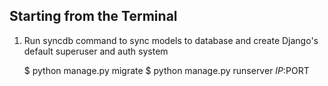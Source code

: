 ## Starting from the Terminal

1) Run syncdb command to sync models to database and create Django's default superuser and auth system

    $ python manage.py migrate
    $ python manage.py runserver $IP:$PORT

